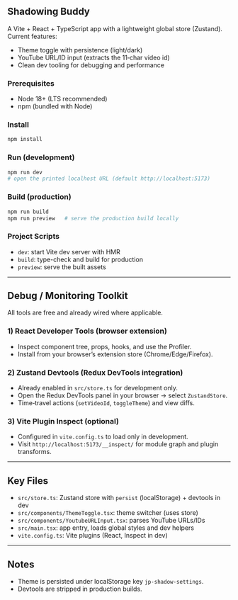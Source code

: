 ## Shadowing Buddy

A Vite + React + TypeScript app with a lightweight global store (Zustand). Current features:
- Theme toggle with persistence (light/dark)
- YouTube URL/ID input (extracts the 11‑char video id)
- Clean dev tooling for debugging and performance

### Prerequisites
- Node 18+ (LTS recommended)
- npm (bundled with Node)

### Install
```bash
npm install
```

### Run (development)
```bash
npm run dev
# open the printed localhost URL (default http://localhost:5173)
```

### Build (production)
```bash
npm run build
npm run preview   # serve the production build locally
```

### Project Scripts
- `dev`: start Vite dev server with HMR
- `build`: type-check and build for production
- `preview`: serve the built assets

---

## Debug / Monitoring Toolkit

All tools are free and already wired where applicable.

### 1) React Developer Tools (browser extension)
- Inspect component tree, props, hooks, and use the Profiler.
- Install from your browser’s extension store (Chrome/Edge/Firefox).

### 2) Zustand Devtools (Redux DevTools integration)
- Already enabled in `src/store.ts` for development only.
- Open the Redux DevTools panel in your browser → select `ZustandStore`.
- Time‑travel actions (`setVideoId`, `toggleTheme`) and view diffs.

### 3) Vite Plugin Inspect (optional)
- Configured in `vite.config.ts` to load only in development.
- Visit `http://localhost:5173/__inspect/` for module graph and plugin transforms.

---

## Key Files
- `src/store.ts`: Zustand store with `persist` (localStorage) + devtools in dev
- `src/components/ThemeToggle.tsx`: theme switcher (uses store)
- `src/components/YoutubeURLInput.tsx`: parses YouTube URLs/IDs
- `src/main.tsx`: app entry, loads global styles and dev helpers
- `vite.config.ts`: Vite plugins (React, Inspect in dev)

---

## Notes
- Theme is persisted under localStorage key `jp-shadow-settings`.
- Devtools are stripped in production builds.


